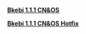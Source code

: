 **[Bkebi 1.1.1 CN&OS](https://cdn.discordapp.com/attachments/1072831171639115796/1081269652040188127/bkebi-1.1.1.1454-d8f30b1e-rel.zip)**

**[Bkebi 1.1.1 CN&OS Hotfix](https://cdn.discordapp.com/attachments/1072831171639115796/1081431605966557184/bkebi-1.1.1.1468-090bb977-rel.zip)**
